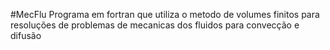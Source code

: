 #MecFlu
Programa em fortran que utiliza o metodo de volumes finitos para resoluções de problemas de mecanicas dos fluidos para convecção e difusão